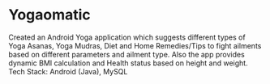 # Yogaomatic

Created an Android Yoga application which suggests different types of Yoga Asanas, Yoga Mudras, Diet and Home Remedies/Tips to fight ailments based on different parameters and ailment type. Also the app provides dynamic BMI calculation and Health status based on height and weight. Tech Stack: Android (Java), MySQL
